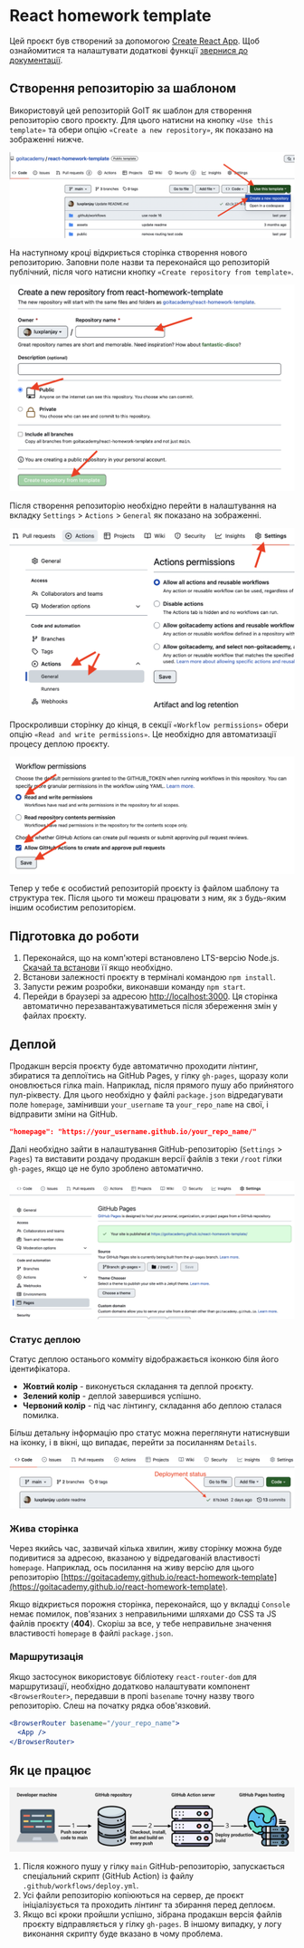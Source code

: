 # React homework template

Цей проєкт був створений за допомогою [Create React App](https://github.com/facebook/create-react-app). Щоб ознайомитися та налаштувати додаткові функції [звернися до документації](https://facebook.github.io/create-react-app/docs/getting-started).

## Створення репозиторію за шаблоном

Використовуй цей репозиторій GoIT як шаблон для створення репозиторію
свого проєкту. Для цього натисни на кнопку `«Use this template»` та обери опцію
`«Create a new repository»`, як показано на зображенні нижче.

![Creating repo from a template step 1](./assets/template-step-1.png)

На наступному кроці відкриється сторінка створення нового репозиторию. Заповни поле
назви та переконайся що репозиторій публічний, після чого натисни кнопку
`«Create repository from template»`.

![Creating repo from a template step 2](./assets/template-step-2.png)

Після створення репозиторію необхідно перейти в налаштування
 на вкладку `Settings` > `Actions` > `General` як показано на зображенні.

![Settings GitHub Actions permissions step 1](./assets/gh-actions-perm-1.png)

Проскроливши сторінку до кінця, в секції `«Workflow permissions»` обери опцію
 `«Read and write permissions»`. Це необхідно для автоматизації процесу деплою проєкту.

![Settings GitHub Actions permissions step 2](./assets/gh-actions-perm-2.png)

Тепер у тебе є особистий репозиторій проєкту із файлом шаблону та структура тек. Після 
цього ти можеш працювати з ним, як з будь-яким іншим особистим репозиторієм.

## Підготовка до роботи

1. Переконайся, що на комп'ютері встановлено LTS-версію Node.js.
   [Скачай та встанови](https://nodejs.org/en/) її якщо необхідно.
2. Встанови залежності проєкту в терміналі командою `npm install`.
3. Запусти режим розробки, виконавши команду `npm start`.
4. Перейди в браузері за адресою [http://localhost:3000](http://localhost:3000).  Ця сторінка автоматично перезавантажуватиметься після збереження змін у файлах проєкту.

## Деплой

Продакшн версія проєкту буде автоматично проходити лінтинг, збиратися та деплоїтись на GitHub Pages, у гілку `gh-pages`, щоразу коли оновлюється гілка main. Наприклад, після прямого пушу або прийнятого пул-ріквесту. Для цього необхідно у файлі `package.json` відредагувати поле `homepage`, замінивши `your_username` та `your_repo_name` на свої, і відправити зміни на GitHub.

```json
"homepage": "https://your_username.github.io/your_repo_name/"
```

Далі необхідно зайти в налаштування GitHub-репозиторію (`Settings` > `Pages`) та
виставити роздачу продакшн версії файлів з теки `/root` гілки `gh-pages`, якщо
це не було зроблено автоматично.

![GitHub Pages settings](./assets/repo-settings.png)

### Статус деплою

Статус деплою останього комміту відображається іконкою біля його ідентифікатора.

- **Жовтий колір** - виконується складання та деплой проєкту.
- **Зелений колір** - деплой завершився успішно.
- **Червоний колір** - під час лінтингу, складання або деплою сталася помилка.

Більш детальну інформацію про статус можна переглянути натиснувши на іконку, і в
вікні, що випадає, перейти за посиланням `Details`.

![Deployment status](./assets/deploy-status.png)

### Жива сторінка

Через якийсь час, зазвичай кілька хвилин, живу сторінку можна буде подивитися
за адресою, вказаною у відредагованій властивості `homepage`. Наприклад, ось
посилання на живу версію для цього репозиторію
[https://goitacademy.github.io/react-homework-template](https://goitacademy.github.io/react-homework-template).

Якщо відкриється порожня сторінка, переконайся, що у вкладці `Console` немає помилок,
пов'язаних з неправильними шляхами до CSS та JS файлів проєкту (**404**). Скоріш за
все, у тебе неправильне значення властивості `homepage` в файлі `package.json`.

### Маршрутизація

Якщо застосунок використовує бібліотеку `react-router-dom` для маршрутизації,
необхідно додатково налаштувати компонент `<BrowserRouter>`, передавши в пропі
`basename` точну назву твого репозиторію. Слеш на початку рядка обов'язковий.

```jsx
<BrowserRouter basename="/your_repo_name">
  <App />
</BrowserRouter>
```

## Як це працює

![How it works](./assets/how-it-works.png)

1. Після кожного пушу у гілку `main` GitHub-репозиторію, запускається спеціальний
    скрипт (GitHub Action) із файлу `.github/workflows/deploy.yml`.
2. Усі файли репозиторію копіюються на сервер, де проєкт ініціалізується та
    проходить лінтинг та збирання перед деплоєм.
3. Якщо всі кроки пройшли успішно, зібрана продакшн версія файлів проєкту
    відправляється у гілку `gh-pages`. В іншому випадку, у логу виконання
    скрипту буде вказано в чому проблема.
